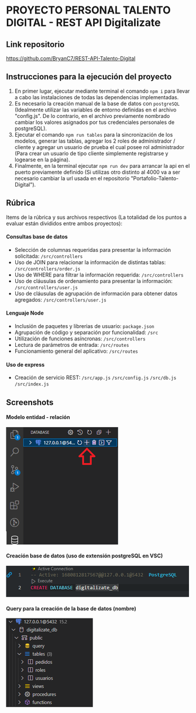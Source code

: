 # PROYECTO PERSONAL TALENTO DIGITAL - REST API Digitalizate
## Link repositorio
https://github.com/BryanC7/REST-API-Talento-Digital
## Instrucciones para la ejecución del proyecto  
1. En primer lugar, ejecutar mediante terminal el comando ```npm i``` para llevar a cabo las instalaciones de todas las dependencias implementadas.
2. Es necesario la creación manual de la base de datos con ```postgreSQL``` (Idealmente utilizar las variables de entorno definidas en el archivo "config.js". De lo contrario, en el archivo previamente nombrado cambiar los valores asignados por tus credenciales personales de postgreSQL).
3. Ejecutar el comando ```npm run tables``` para la sincronización de los modelos, generar las tablas, agregar los 2 roles de administrador / cliente y agregar un usuario de prueba el cual posee rol administrador (Para crear un usuario de tipo cliente simplemente registrarse y logearse en la página).
4. Finalmente, en la terminal ejecutar ```npm run dev``` para arrancar la api en el puerto previamente definido (Si utilizas otro distinto al 4000 va a ser necesario cambiar la url usada en el repositorio "Portafolio-Talento-Digital").

## Rúbrica
Items de la rúbrica y sus archivos respectivos (La totalidad de los puntos a evaluar están divididos entre ambos proyectos):
#### Consultas base de datos
- Selección de columnas requeridas para presentar la información solicitada: ```/src/controllers```
- Uso de JOIN para relacionar la información de distintas tablas: ```/src/controllers/order.js``` 
- Uso de WHERE para filtrar la información requerida: ```/src/controllers``` 
- Uso de cláusulas de ordenamiento para presentar la información: ```/src/controllers/user.js``` 
- Uso de cláusulas de agrupación de información para obtener datos agregados: ```/src/controllers/user.js``` 

#### Lenguaje Node
- Inclusión de paquetes y librerias de usuario: ```package.json```
- Agrupación de código y separación por funcionalidad: ```/src```
- Utilización de funciones asíncronas: ```/src/controllers```
- Lectura de parámetros de entrada: ```/src/routes```
- Funcionamiento general del aplicativo: ```/src/routes```

#### Uso de express
- Creación de servicio REST: ```/src/app.js``` ```/src/config.js``` ```/src/db.js``` ```/src/index.js```

## Screenshots
#### Modelo entidad - relación
![App Screenshot](https://github.com/BryanC7/REST-API-Talento-Digital/blob/master/screenshots/creacion-db.png?raw=true)
#### Creación base de datos (uso de extensión postgreSQL en VSC)
![App Screenshot](https://github.com/BryanC7/REST-API-Talento-Digital/blob/master/screenshots/nombre-db.png?raw=true)
#### Query para la creación de la base de datos (nombre)
![App Screenshot](https://github.com/BryanC7/REST-API-Talento-Digital/blob/master/screenshots/db-tablas.png?raw=true)